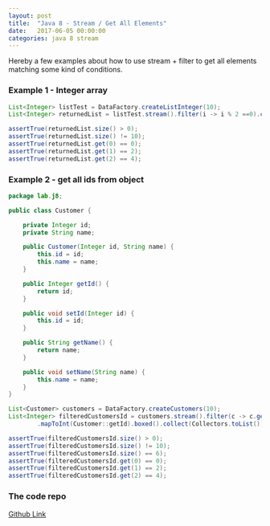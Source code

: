 ```yaml
---
layout: post
title:  "Java 8 - Stream / Get All Elements"
date:   2017-06-05 00:00:00
categories: java 8 stream
---
```


Hereby a few examples about how to use stream + filter to get all elements matching some kind of conditions.

### Example 1 - Integer array

```java
List<Integer> listTest = DataFactory.createListInteger(10);
List<Integer> returnedList = listTest.stream().filter(i -> i % 2 ==0).collect(Collectors.toList());

assertTrue(returnedList.size() > 0);
assertTrue(returnedList.size() != 10);
assertTrue(returnedList.get(0) == 0);
assertTrue(returnedList.get(1) == 2);
assertTrue(returnedList.get(2) == 4);
```

### Example 2 - get all ids from object

```java customer.java
package lab.j8;

public class Customer {

    private Integer id;
    private String name;

    public Customer(Integer id, String name) {
        this.id = id;
        this.name = name;
    }

    public Integer getId() {
        return id;
    }

    public void setId(Integer id) {
        this.id = id;
    }

    public String getName() {
        return name;
    }

    public void setName(String name) {
        this.name = name;
    }
}

```

```java
List<Customer> customers = DataFactory.createCustomers(10);
List<Integer> filteredCustomersId = customers.stream().filter(c -> c.getId() % 2 ==0)
        .mapToInt(Customer::getId).boxed().collect(Collectors.toList());

assertTrue(filteredCustomersId.size() > 0);
assertTrue(filteredCustomersId.size() != 10);
assertTrue(filteredCustomersId.size() == 6);
assertTrue(filteredCustomersId.get(0) == 0);
assertTrue(filteredCustomersId.get(1) == 2);
assertTrue(filteredCustomersId.get(2) == 4);
```

### The code repo

[Github Link](https://github.com/mussatto/java8lab)